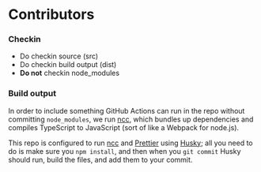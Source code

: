 # Contributors

### Checkin

- Do checkin source (src)
- Do checkin build output (dist)
- **Do not** checkin node_modules

### Build output

In order to include something GitHub Actions can run in the repo without  committing `node_modules`, we run [ncc][], which bundles up dependencies and compiles TypeScript to JavaScript (sort of like a Webpack for node.js).

This repo is configured to run [ncc][] and [Prettier][] using [Husky][]; all you need to do is make sure you `npm install`, and then when you `git commit` Husky should run, build the files, and add them to your commit.

[ncc]: https://github.com/zeit/ncc
[Husky]: https://github.com/typicode/husky
[Prettier]: https://github.com/prettier/prettier